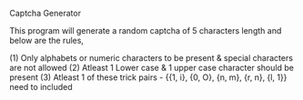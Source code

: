Captcha Generator

This program will generate a random captcha of 5 characters length and below are the rules,

 (1) Only alphabets or numeric characters to be present & special characters are not allowed
 (2) Atleast 1 Lower case & 1 upper case character should be present
 (3) Atleast 1 of these trick pairs - {{1, i}, {0, O}, {n, m}, {r, n}, {l, 1}} need to included
